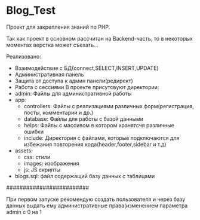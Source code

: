 # Blog_Test
Проект для закрепления знаний по PHP.

Так как проект в основном рассчитан на Backend-часть, то в некоторых моментах верстка может съехать...

Реализовано:
* Взаимодействие с БД(connect,SELECT,INSERT,UPDATE)
* Административная панель
* Защита от доступа к админ панели(редирект)
* Работа с сессиями 
В проекте присутсвуют директории:
* admin: Файлы для административной работы
* app:
    * controllers: Файлы с реализациями различных форм(регистрация, посты, комментарии и др.)
    * database: Файлы для работы с базой данными
    * helps: Файлы с массивом в котором хранятсчя различные ошибки
    * include: Директория с файлами, которые подключаются для избежания повторения кода(header,footer,sidebar и т.д)
* assets:
    * css: стили
    * images: изображения
    * js: JS скрипты
* blogs.sql: файл содержащий базу данных с таблицами

#########################

При первом запуске рекомендую создать пользователя и через базу данных выдать ему административные права(изменением параметра admin с 0 на 1
